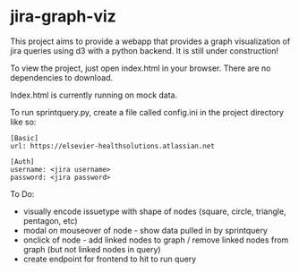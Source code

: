 # jira-graph-viz
This project aims to provide a webapp that provides a graph visualization of jira queries using d3 with a python backend. It is still under construction!

To view the project, just open index.html in your browser. There are no dependencies to download. 

Index.html is currently running on mock data. 

To run sprintquery.py, create a file called config.ini in the project directory like so:
```
[Basic]
url: https://elsevier-healthsolutions.atlassian.net

[Auth]
username: <jira username>
password: <jira password>
```

To Do:
- visually encode issuetype with shape of nodes (square, circle, triangle, pentagon, etc)
- modal on mouseover of node - show data pulled in by sprintquery
- onclick of node - add linked nodes to graph / remove linked nodes from graph (but not linked nodes in query)
- create endpoint for frontend to hit to run query
